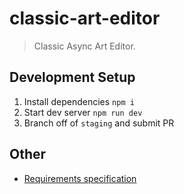 # classic-art-editor

> Classic Async Art Editor.

## Development Setup

1. Install dependencies `npm i`
2. Start dev server `npm run dev`
3. Branch off of `staging` and submit PR

## Other

- [Requirements specification](https://docs.google.com/presentation/d/1eTgp_3tGzUVk7xf-Ufwj47bTFyrxOLOFanEWhzkT4K4)
